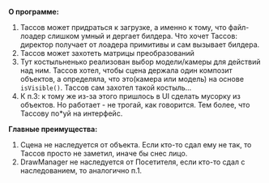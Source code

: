 **О программе:**

1. Тассов может придраться к загрузке, а именно к тому, что файл-лоадер слишком умный и дергает билдера. Что хочет Тассов: директор получает от лоадера примитивы и сам вызывает билдера.
2. Тассов может захотеть матрицы преобразований
3. Тут костыльненько реализован выбор модели/камеры для действий над ним. Тассов хотел, чтобы сцена держала один композит объектов, а определяла, что это(камера или модель) на основе `isVisible()`. Тассов сам захотел такой костыль... 
4. К п.3: к тому же из-за этого пришлось в UI сделать мусорку из объектов. Но работает - не трогай, как говорится. Тем более, что Тассову по\*уй на интерфейс. 

**Главные преимущества:**
1. Сцена не наследуется от объекта. Если кто-то сдал ему не так, то Тассов просто не заметил, иначе бы снес лицо. 
2. DrawManager не наследуется от Посетителя, если кто-то сдал с наследованием, то аналогично п.1.
